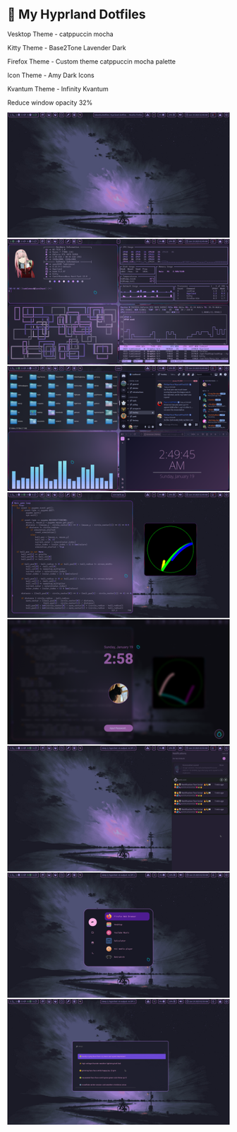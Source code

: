 # 🌟 My Hyprland Dotfiles

Vesktop Theme - catppuccin mocha

Kitty Theme - Base2Tone Lavender Dark

Firefox Theme - Custom theme catppuccin mocha palette 

Icon Theme - Amy Dark Icons

Kvantum Theme - Infinity Kvantum

Reduce window opacity 32%

![App Screenshot](assets/1.png)
![App Screenshot](assets/2.png)
![App Screenshot](assets/3.png)
![App Screenshot](assets/4.png)
![App Screenshot](assets/9.png)
![App Screenshot](assets/1noti.png)
![App Screenshot](assets/6.png)
![App Screenshot](assets/7.png)
